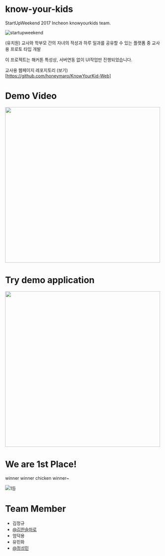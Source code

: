 # know-your-kids
StartUpWeekend 2017 Incheon knowyourkids team.

![startupweekend](https://github.com/JSpiner/know-your-kids/raw/master/startupweekend.png)

(유치원) 교사와 학부모 간의 자녀의 적성과 하루 일과를 공유할 수 있는 플랫폼 중 교사용 프로토 타입 개발

이 프로젝트는 해커톤 특성상, 서버연동 없이 UI작업만 진행되었습니다.

교사용 웹페이지 레포지토리 (보기)[https://github.com/honeymaro/KnowYourKid-Web]

Demo Video
==
[<img src="https://github.com/JSpiner/know-your-kids/raw/master/demo.png" height="500px">](https://drive.google.com/open?id=0B1kt5eD2Jfb4Rlk2dXc0Z19pWXc)


Try demo application
==
[<img src="https://github.com/JSpiner/know-your-kids/raw/master/screenshot.png" height="500px">](https://github.com/JSpiner/know-your-kids/raw/master/app-debug.apk)

We are 1st Place!
== 
winner winner chicken winner~

![1등](https://github.com/JSpiner/know-your-kids/raw/master/image.jpeg)

Team Member
==
- 김정규
- [@김한슬마로](https://github.com/honeymaro)
- 엄덕용
- 유민화 
- [@정성민](https://github.com/jspiner)
